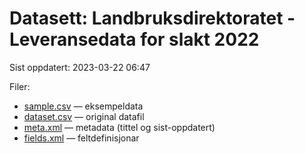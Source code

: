 # Datasett: Landbruksdirektoratet - Leveransedata for slakt 2022
 Sist oppdatert: 2023-03-22 06:47

 Filer:
 - [sample.csv](sample.csv) — eksempeldata
 - [dataset.csv](dataset.csv) — original datafil
 - [meta.xml](meta.xml) — metadata (tittel og sist-oppdatert)
 - [fields.xml](fields.xml) — feltdefinisjonar


